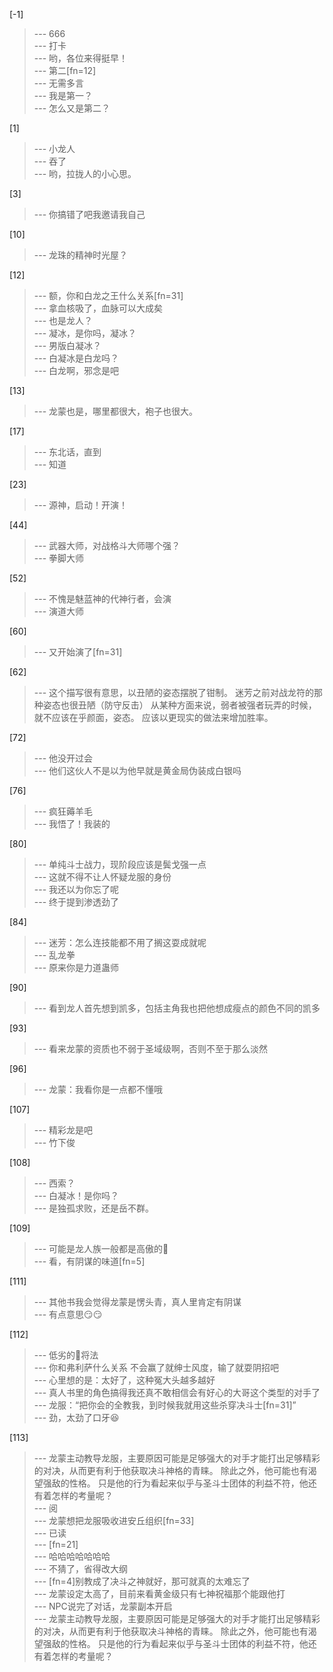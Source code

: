 
[-1] 
>--- 666<br>
>--- 打卡<br>
>--- 哟，各位来得挺早！<br>
>--- 第二[fn=12]<br>
>--- 无需多言<br>
>--- 我是第一？<br>
>--- 怎么又是第二？<br>

[1] 
>--- 小龙人<br>
>--- 吞了<br>
>--- 哟，拉拢人的小心思。<br>

[3] 
>--- 你搞错了吧我邀请我自己<br>

[10] 
>--- 龙珠的精神时光屋？<br>

[12] 
>--- 额，你和白龙之王什么关系[fn=31]<br>
>--- 拿血核吸了，血脉可以大成矣<br>
>--- 也是龙人？<br>
>--- 凝冰，是你吗，凝冰？<br>
>--- 男版白凝冰？<br>
>--- 白凝冰是白龙吗？<br>
>--- 白龙啊，邪念是吧<br>

[13] 
>--- 龙蒙也是，哪里都很大，袍子也很大。<br>

[17] 
>--- 东北话，直到<br>
>--- 知道<br>

[23] 
>--- 源神，启动！开演！<br>

[44] 
>--- 武器大师，对战格斗大师哪个强？<br>
>--- 拳脚大师<br>

[52] 
>--- 不愧是魅蓝神的代神行者，会演<br>
>--- 演道大师<br>

[60] 
>--- 又开始演了[fn=31]<br>

[62] 
>--- 这个描写很有意思，以丑陋的姿态摆脱了钳制。
迷芳之前对战龙符的那种姿态也很丑陋（防守反击）
从某种方面来说，弱者被强者玩弄的时候，就不应该在乎颜面，姿态。
应该以更现实的做法来增加胜率。<br>

[72] 
>--- 他没开过会<br>
>--- 他们这伙人不是以为他早就是黄金局伪装成白银吗<br>

[76] 
>--- 疯狂薅羊毛<br>
>--- 我悟了！我装的<br>

[80] 
>--- 单纯斗士战力，现阶段应该是鬓戈强一点<br>
>--- 这就不得不让人怀疑龙服的身份<br>
>--- 我还以为你忘了呢<br>
>--- 终于提到渗透劲了<br>

[84] 
>--- 迷芳：怎么连技能都不用了搁这耍成就呢<br>
>--- 乱龙拳<br>
>--- 原来你是力道蛊师<br>

[90] 
>--- 看到龙人首先想到凯多，包括主角我也把他想成瘦点的颜色不同的凯多<br>

[93] 
>--- 看来龙蒙的资质也不弱于圣域级啊，否则不至于那么淡然<br>

[96] 
>--- 龙蒙：我看你是一点都不懂哦<br>

[107] 
>--- 精彩龙是吧<br>
>--- 竹下俊<br>

[108] 
>--- 西索？<br>
>--- 白凝冰！是你吗？<br>
>--- 是独孤求败，还是岳不群。<br>

[109] 
>--- 可能是龙人族一般都是高傲的🤔<br>
>--- 看，有阴谋的味道[fn=5]<br>

[111] 
>--- 其他书我会觉得龙蒙是愣头青，真人里肯定有阴谋<br>
>--- 有点意思😏😏<br>

[112] 
>--- 低劣的🐔将法<br>
>--- 你和弗利萨什么关系
不会赢了就绅士风度，输了就耍阴招吧<br>
>--- 心里想的是：太好了，这种冤大头越多越好<br>
>--- 真人书里的角色搞得我还真不敢相信会有好心的大哥这个类型的对手了<br>
>--- 龙服：“把你会的全教我，到时候我就用这些杀穿决斗士[fn=31]”<br>
>--- 劲，太劲了口牙😆<br>

[113] 
>--- 龙蒙主动教导龙服，主要原因可能是足够强大的对手才能打出足够精彩的对决，从而更有利于他获取决斗神格的青睐。
除此之外，他可能也有渴望强敌的性格。
只是他的行为看起来似乎与圣斗士团体的利益不符，他还有着怎样的考量呢？<br>
>--- 阅<br>
>--- 龙蒙想把龙服吸收进安丘组织[fn=33]<br>
>--- 已读<br>
>--- [fn=21]<br>
>--- 哈哈哈哈哈哈哈<br>
>--- 不猜了，省得改大纲<br>
>--- [fn=4]别教成了决斗之神就好，那可就真的太难忘了<br>
>--- 龙蒙设定太高了，目前来看黄金级只有七神祝福那个能跟他打<br>
>--- NPC说完了对话，龙蒙副本开启<br>
>--- 龙蒙主动教导龙服，主要原因可能是足够强大的对手才能打出足够精彩的对决，从而更有利于他获取决斗神格的青睐。
除此之外，他可能也有渴望强敌的性格。
只是他的行为看起来似乎与圣斗士团体的利益不符，他还有着怎样的考量呢？<br>
